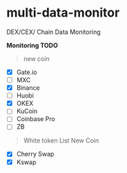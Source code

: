 # multi-data-monitor
DEX/CEX/ Chain Data Monitoring

**Monitoring TODO**
> new coin
- [x] Gate.io
- [ ] MXC
- [x] Binance
- [ ] Huobi
- [x] OKEX
- [ ] KuCoin
- [ ] Coinbase Pro
- [ ] ZB

> White token List New Coin
- [x] Cherry Swap
- [x] Kswap 
